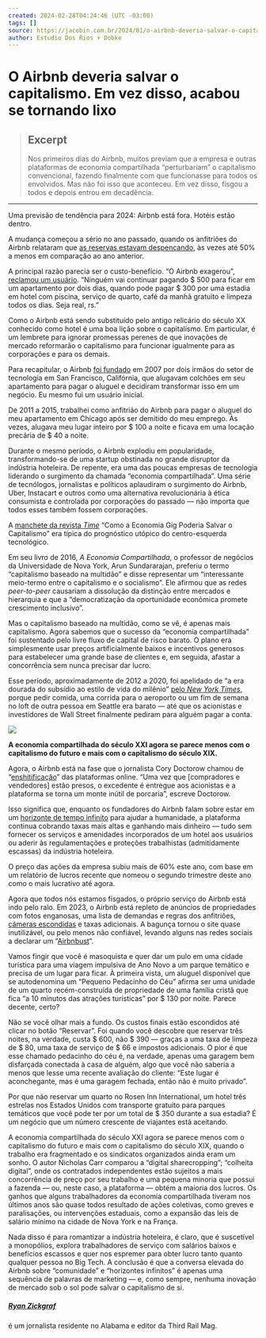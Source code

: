```yaml
---
created: 2024-02-28T04:24:46 (UTC -03:00)
tags: []
source: https://jacobin.com.br/2024/01/o-airbnb-deveria-salvar-o-capitalismo-em-vez-disso-acabou-se-tornando-lixo/
author: Estudio Dos Rios + Dobke
---
```


# O Airbnb deveria salvar o capitalismo. Em vez disso, acabou se tornando lixo

> ## Excerpt
> Nos primeiros dias do Airbnb, muitos previam que a empresa e outras plataformas de economia compartilhada “perturbariam” o capitalismo convencional, fazendo finalmente com que funcionasse para todos os envolvidos. Mas não foi isso que aconteceu. Em vez disso, fisgou a todos e depois entrou em decadência.

---
Uma previsão de tendência para 2024: Airbnb está fora. Hotéis estão dentro.

A mudança começou a sério no ano passado, quando os anfitriões do Airbnb relataram que [as reservas estavam despencando](https://www.marca.com/en/lifestyle/world-news/2023/06/30/649ea979268e3eb5298b458d.html), às vezes até 50% a menos em comparação ao ano anterior.

A principal razão parecia ser o custo-benefício. “O Airbnb exagerou”, [reclamou um usuário](https://twitter.com/euphorixa/status/1394681827483398149). “Ninguém vai continuar pagando $ 500 para ficar em um apartamento por dois dias, quando pode pagar $ 300 por uma estadia em hotel com piscina, serviço de quarto, café da manhã gratuito e limpeza todos os dias. Seja real, rs.”

Como o Airbnb está sendo substituído pelo antigo relicário do século XX conhecido como hotel é uma boa lição sobre o capitalismo. Em particular, é um lembrete para ignorar promessas perenes de que inovações de mercado reformarão o capitalismo para funcionar igualmente para as corporações e para os demais.

Para recapitular, o Airbnb [foi fundado](https://www.businessinsider.com/how-airbnb-was-founded-a-visual-history-2016-2#soon-after-the-fast-growing-startup-hit-a-snag-one-host-had-their-place-completely-trashed-other-hosts-started-complaining-about-guests-throwing-ragers-or-leaving-their-place-in-disgusting-shape-the-following-morning-the-company-started-implementing-a-coverage-policy-upping-it-to-a-1-million-host-guarantee-by-summer-2012-21) em 2007 por dois irmãos do setor de tecnologia em San Francisco, Califórnia, que alugavam colchões em seu apartamento para pagar o aluguel e decidiram transformar isso em um negócio. Eu mesmo fui um usuário inicial.

De 2011 a 2015, trabalhei como anfitrião do Airbnb para pagar o aluguel do meu apartamento em Chicago após ser demitido do meu emprego. Às vezes, alugava meu lugar inteiro por $ 100 a noite e ficava em uma locação precária de $ 40 a noite.

Durante o mesmo período, o Airbnb explodiu em popularidade, transformando-se de uma startup obstinada no grande disruptor da indústria hoteleira. De repente, era uma das poucas empresas de tecnologia liderando o surgimento da chamada “economia compartilhada”. Uma série de tecnólogos, jornalistas e políticos aplaudiram o surgimento do Airbnb, Uber, Instacart e outros como uma alternativa revolucionária à ética consumista e controlada por corporações do passado — não importa que todos esses também fossem corporações.

A [manchete da revista _Time_](https://time.com/4370834/sharing-economy-gig-capitalism/) “Como a Economia Gig Poderia Salvar o Capitalismo” era típica do prognóstico utópico do centro-esquerda tecnológico.

Em seu livro de 2016, _A Economia Compartilhada_, o professor de negócios da Universidade de Nova York, Arun Sundararajan, preferiu o termo “capitalismo baseado na multidão” e disse representar um “interessante meio-termo entre o capitalismo e o socialismo”. Ele afirmou que as redes _peer-to-peer_ causariam a dissolução da distinção entre mercados e hierarquia e que a “democratização da oportunidade econômica promete crescimento inclusivo”.

Mas o capitalismo baseado na multidão, como se vê, é apenas mais capitalismo. Agora sabemos que o sucesso da “economia compartilhada” foi sustentado pelo livre fluxo de capital de risco barato. O plano era simplesmente usar preços artificialmente baixos e incentivos generosos para estabelecer uma grande base de clientes e, em seguida, afastar a concorrência sem nunca precisar dar lucro.

Esse período, aproximadamente de 2012 a 2020, foi apelidado de “a era dourada do subsídio ao estilo de vida do milênio” [pelo _New York Times_](https://www.nytimes.com/2021/06/08/technology/farewell-millennial-lifestyle-subsidy.html), porque pedir comida, uma corrida para o aeroporto ou um fim de semana no loft de outra pessoa em Seattle era barato — até que os acionistas e investidores de Wall Street finalmente pediram para alguém pagar a conta.

[![](https://jacobin.com.br/wp-content/uploads/2021/09/SyS-Banner-site.gif)](https://www.instagram.com/solysombrabar/)

**A economia compartilhada do século XXI agora se parece menos com o capitalismo do futuro e mais com o capitalismo do século XIX.**

Agora, o Airbnb está na fase que o jornalista Cory Doctorow chamou de “[enshitificação](https://www.wired.com/story/tiktok-platforms-cory-doctorow/)” das plataformas online. “Uma vez que \[compradores e vendedores\] estão presos, o excedente é entregue aos acionistas e a plataforma se torna um monte inútil de porcaria”, escreve Doctorow.

Isso significa que, enquanto os fundadores do Airbnb falam sobre estar em um [horizonte de tempo infinito](https://www.wired.co.uk/article/tech-bro-translator-airbnb-brian-chesky-infinite-time-horizon) para ajudar a humanidade, a plataforma continua cobrando taxas mais altas e ganhando mais dinheiro — tudo sem fornecer os serviços e amenidades incorporados de um hotel aos usuários ou aderir às regulamentações e proteções trabalhistas (admitidamente escassas) da indústria hoteleira.

O preço das ações da empresa subiu mais de 60% este ano, com base em um relatório de lucros recente que nomeou o segundo trimestre deste ano como o mais lucrativo até agora.

Agora que todos nós estamos fisgados, o próprio serviço do Airbnb está indo pelo ralo. Em 2023, o Airbnb está repleto de anúncios de propriedades com fotos enganosas, uma lista de demandas e regras dos anfitriões, [câmeras escondidas](https://www.theatlantic.com/technology/archive/2019/03/what-happens-when-you-find-cameras-your-airbnb/585007/) e taxas adicionais. A bagunça tornou o site quase inutilizável, ou pelo menos não confiável, levando alguns nas redes sociais a declarar um “[Airbnbust](https://www.bloomberg.com/news/newsletters/2023-08-10/airbnb-bust-making-money-in-short-term-rentals-is-harder-now?embedded-checkout=true)“.

Vamos fingir que você é masoquista e quer dar um pulo em uma cidade turística para uma viagem impulsiva de Ano Novo a um parque temático e precisa de um lugar para ficar. À primeira vista, um aluguel disponível que se autodenomina um “Pequeno Pedacinho do Céu” afirma ser uma unidade de um quarto recém-construída de propriedade de uma família cristã que fica “a 10 minutos das atrações turísticas” por $ 130 por noite. Parece decente, certo?

Não se você olhar mais a fundo. Os custos finais estão escondidos até clicar no botão “Reservar”. Foi quando você descobre que reservar três noites, na verdade, custa $ 600, não $ 390 — graças a uma taxa de limpeza de $ 80, uma taxa de serviço de $ 66 e impostos adicionais. O pior é que esse chamado pedacinho do céu é, na verdade, apenas uma garagem bem disfarçada conectada à casa de alguém, algo que você não saberia a menos que lesse uma recente avaliação do cliente: “Este lugar é aconchegante, mas é uma garagem fechada, então não é muito privado”.

Por que não reservar um quarto no Rosen Inn International, um hotel três estrelas nos Estados Unidos com transporte gratuito para parques temáticos que você pode ter por um total de $ 350 durante a sua estadia? É um negócio que um número crescente de viajantes está aceitando.

A economia compartilhada do século XXI agora se parece menos com o capitalismo do futuro e mais com o capitalismo do século XIX, quando o trabalho era fragmentado e os sindicatos organizados ainda eram um sonho. O autor Nicholas Carr comparou a “digital sharecropping”; “colheita digital”, onde os contratados independentes estão sujeitos a mais concorrência de preço por seu trabalho e uma pequena minoria que possui a fazenda — ou, neste caso, a plataforma — obtém a maioria dos lucros. Os ganhos que alguns trabalhadores da economia compartilhada tiveram nos últimos anos são quase todos resultado de ações coletivas, como greves e paralisações, ou intervenções estaduais, como a expansão das leis de salário mínimo na cidade de Nova York e na França.

Nada disso é para romantizar a indústria hoteleira, é claro, que é suscetível a monopólios, explora trabalhadores de serviço com salários baixos e benefícios escassos e quer nos espremer para obter lucro tanto quanto qualquer pessoa no Big Tech. A conclusão é que a conversa elevada do Airbnb sobre “comunidade” e “horizontes infinitos” é apenas uma sequência de palavras de marketing — e, como sempre, nenhuma inovação de mercado sob o sol pode salvar o capitalismo de si.

##### [Ryan Zickgraf](https://jacobin.com.br/author/ryanzickgraf/)

é um jornalista residente no Alabama e editor da Third Rail Mag.
